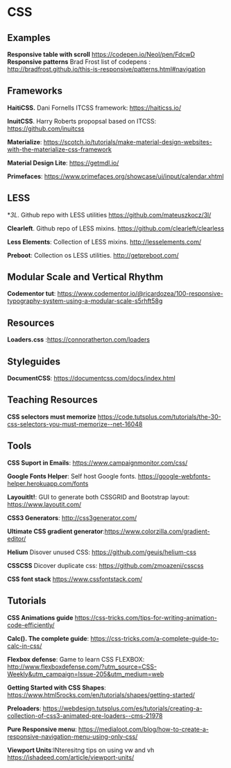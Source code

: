 # CSS
## Examples

**Responsive table with scroll** https://codepen.io/Neol/pen/FdcwD
**Responsive patterns** Brad Frost list of codepens : http://bradfrost.github.io/this-is-responsive/patterns.html#navigation

## Frameworks
**HaitiCSS.** Dani Fornells ITCSS framework: https://haiticss.io/

**InuitCSS**.   Harry Roberts propopsal based on ITCSS:   https://github.com/inuitcss

**Materialize**: https://scotch.io/tutorials/make-material-design-websites-with-the-materialize-css-framework

**Material Design Lite**:  https://getmdl.io/

**Primefaces**: https://www.primefaces.org/showcase/ui/input/calendar.xhtml

## LESS
**3L*. Github repo with LESS utilities https://github.com/mateuszkocz/3l/

**Clearleft**. Github repo of LESS mixins. https://github.com/clearleft/clearless

**Less Elements**: Collection of LESS mixins. http://lesselements.com/

**Preboot**: Collection os LESS utilities. http://getpreboot.com/


## Modular Scale and Vertical Rhythm
**Codementor tut**: https://www.codementor.io/@ricardozea/100-responsive-typography-system-using-a-modular-scale-s5rhft58g

## Resources

**Loaders.css** :https://connoratherton.com/loaders

## Styleguides
**DocumentCSS**: https://documentcss.com/docs/index.html

## Teaching Resources
**CSS selectors must memorize** https://code.tutsplus.com/tutorials/the-30-css-selectors-you-must-memorize--net-16048

## Tools
**CSS Suport in Emails**: https://www.campaignmonitor.com/css/

**Google Fonts Helper**: Self host Google fonts. https://google-webfonts-helper.herokuapp.com/fonts

**LayouitIt!**: GUI to generate both CSSGRID and Bootstrap layout: https://www.layoutit.com/

**CSS3 Generators**: http://css3generator.com/

**Ultimate CSS gradient generator**:https://www.colorzilla.com/gradient-editor/

**Helium** Disover unused CSS: https://github.com/geuis/helium-css

**CSSCSS** Dicover duplicate css: https://github.com/zmoazeni/csscss

**CSS font stack** https://www.cssfontstack.com/



## Tutorials

**CSS Animations guide** https://css-tricks.com/tips-for-writing-animation-code-efficiently/

**Calc(). The complete guide**: https://css-tricks.com/a-complete-guide-to-calc-in-css/

**Flexbox defense**: Game to learn CSS FLEXBOX: http://www.flexboxdefense.com/?utm_source=CSS-Weekly&utm_campaign=Issue-205&utm_medium=web

**Getting Started with CSS Shapes**: https://www.html5rocks.com/en/tutorials/shapes/getting-started/

**Preloaders**: https://webdesign.tutsplus.com/es/tutorials/creating-a-collection-of-css3-animated-pre-loaders--cms-21978

**Pure Responsive menu**: https://medialoot.com/blog/how-to-create-a-responsive-navigation-menu-using-only-css/

**Viewport Units**:INteresitng tips on using vw and vh https://ishadeed.com/article/viewport-units/